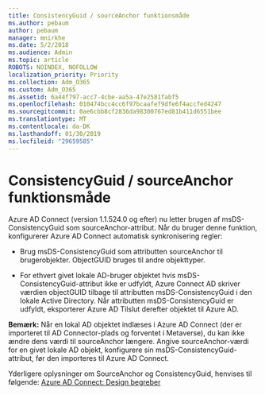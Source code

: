 ```yaml
---
title: ConsistencyGuid / sourceAnchor funktionsmåde
ms.author: pebaum
author: pebaum
manager: mnirkhe
ms.date: 5/2/2018
ms.audience: Admin
ms.topic: article
ROBOTS: NOINDEX, NOFOLLOW
localization_priority: Priority
ms.collection: Adm_O365
ms.custom: Adm_O365
ms.assetid: 6a44f797-acc7-4cbe-aa5a-47e2581fabf5
ms.openlocfilehash: 010474bcc4cc6f97bcaafef9dfe6f4accfed4247
ms.sourcegitcommit: 0ae6cbb8cf2836da98300767ed81b411d6551bee
ms.translationtype: MT
ms.contentlocale: da-DK
ms.lasthandoff: 01/30/2019
ms.locfileid: "29659585"
---
```

# <a name="consistencyguid--sourceanchor-behavior"></a>ConsistencyGuid / sourceAnchor funktionsmåde

Azure AD Connect (version 1.1.524.0 og efter) nu letter brugen af msDS-ConsistencyGuid som sourceAnchor-attribut. Når du bruger denne funktion, konfigurerer Azure AD Connect automatisk synkronisering regler:
  
- Brug msDS-ConsistencyGuid som attributten sourceAnchor til brugerobjekter. ObjectGUID bruges til andre objekttyper.
    
- For ethvert givet lokale AD-bruger objektet hvis msDS-ConsistencyGuid-attribut ikke er udfyldt, Azure Connect AD skriver værdien objectGUID tilbage til attributten msDS-ConsistencyGuid i den lokale Active Directory. Når attributten msDS-ConsistencyGuid er udfyldt, eksporterer Azure AD Tilslut derefter objektet til Azure AD.
    
 **Bemærk:** Når en lokal AD objektet indlæses i Azure AD Connect (der er importeret til AD Connector-plads og forventet i Metaverse), du kan ikke ændre dens værdi til sourceAnchor længere. Angive sourceAnchor-værdi for en givet lokale AD objekt, konfigurere sin msDS-ConsistencyGuid-attribut, før den importeres til Azure AD Connect. 
  
Yderligere oplysninger om SourceAnchor og ConsistencyGuid, henvises til følgende: [Azure AD Connect: Design begreber](https://docs.microsoft.com/azure/active-directory/connect/active-directory-aadconnect-design-concepts)
  

